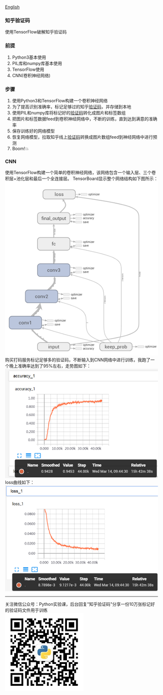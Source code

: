 [English](README.md)
### 知乎验证码
使用TensorFlow破解知乎验证码


### 前提
1. Python3基本使用
2. PIL库和numpy库基本使用
3. TensorFlow使用
4. CNN(卷积神经网络)


### 步骤
1. 使用Python3和TensorFlow构建一个卷积神经网络
2. 为了提高识别准确率，标记足够过的知乎[验证码](https://www.zhihu.com/captcha.gif)，并存储到本地
3. 使用PIL和numpy库将标记好的[验证码](https://www.zhihu.com/captcha.gif)转化成图片和标签数组
4. 把图片和标签数据feed到卷积神经网络中，不断的训练，直到达到满意的准确率
5. 保存训练好的网络模型
6. 恢复网络模型，拉取知乎线上[验证码](https://www.zhihu.com/captcha.gif)转换成图片数组feed到神经网络中进行预测
7. Boom!:boom:


### CNN
使用TensorFlow构建一个简单的卷积神经网络，该网络包含一个输入层、三个卷积层+池化层和最后一个全连接层。
TensorBoard显示整个网络结构如下图所示：  
![CNN网络结构](screenshot/graph.png)  
购买打码服务标记足够多的验证码，不断输入到CNN网络中进行训练，我跑了一个晚上准确率达到了95%左右，走势图如下：  
![准确率](screenshot/accuracy.png)  
loss曲线如下：  
![loss](screenshot/loss.png)

***
关注微信公众号：Python实验课，后台回复"知乎验证码"分享一份10万张标记好的验证码文件用于训练  
![Python实验课](screenshot/qrcode_small.jpg)
